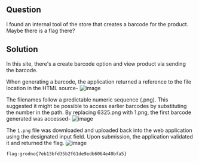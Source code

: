 ## Question
I found an internal tool of the store that creates a barcode for the product. Maybe there is a flag there?

## Solution
In this site, there's a create barcode option and view product via sending the barcode.

When generating a barcode, the application returned a reference to the file location in the HTML source-
![image](https://github.com/user-attachments/assets/75e2148f-8bdb-478c-9848-344d4013791c)

The filenames follow a predictable numeric sequence (<number>.png). This suggested it might be possible to access earlier barcodes by substituting the number in the path.
By replacing 6325.png with 1.png, the first barcode generated was accessed-
![image](https://github.com/user-attachments/assets/722f3647-160c-419a-bfd3-ff8b7f1b1e64)

The `1.png` file was downloaded and uploaded back into the web application using the designated input field. Upon submission, the application validated it and returned the flag.
![image](https://github.com/user-attachments/assets/92eef3c7-e068-425b-a32c-e1bcb279ce70)

`flag:grodno{7eb13bfd35b2f61de9edb6064e40bfa5}`
